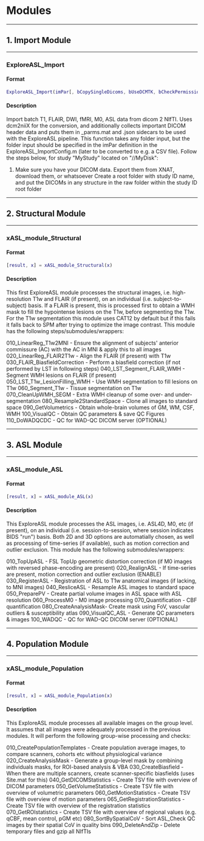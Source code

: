 # Modules

----
## 1. Import Module

----
### ExploreASL\_Import

#### Format

```matlab
ExploreASL_Import(imPar[, bCopySingleDicoms, bUseDCMTK, bCheckPermissions, bRunDCM2NII, bClone2Source])
```

#### Description

Import batch T1, FLAIR, DWI, fMRI, M0, ASL data from dicom 2 NIfTI.
Uses dcm2niiX for the conversion, and additionally collects important DICOM header data
and puts them in \_parms.mat and .json sidecars to be used with the ExploreASL pipeline.
This function takes any folder input, but the folder input should be
specified in the imPar definition in the ExploreASL\_ImportConfig.m (later
to be converted to e.g. a CSV file). Follow the steps below, for study "MyStudy" located on "//MyDisk":

1) Make sure you have your DICOM data. Export them from XNAT, download them, or whatsoever
Create a root folder with study ID name, and put the DICOMs in any structure in the raw folder within the study ID root folder

----
## 2. Structural Module

----
### xASL\_module\_Structural

#### Format

```matlab
[result, x] = xASL_module_Structural(x)
```

#### Description
This first ExploreASL module processes the structural
images, i.e. high-resolution T1w and FLAIR (if present), on an individual (i.e. subject-to-subject) basis.
If a FLAIR is present, this is processed first to obtain a WMH mask to fill the hypointense lesions on the T1w,
before segmenting the T1w. For the T1w segmentation this module uses CAT12
by default but if this fails it falls back to SPM after trying to
optimize the image contrast. This module has the following steps/submodules/wrappers:

010\_LinearReg\_T1w2MNI         - Ensure the alignment of subjects' anterior commissure (AC) with the AC in MNI & apply this to all images
020\_LinearReg\_FLAIR2T1w       - Align the FLAIR (if present) with T1w
030\_FLAIR\_BiasfieldCorrection - Perform a biasfield correction (if not performed  by LST in following steps)
040\_LST\_Segment\_FLAIR\_WMH     - Segment WMH lesions on FLAIR (if present)
050\_LST\_T1w\_LesionFilling\_WMH - Use WMH segmentation to fill lesions on T1w
060\_Segment\_T1w               - Tissue segmentation on T1w
070\_CleanUpWMH\_SEGM           - Extra WMH cleanup of some over- and under-segmentation
080\_Resample2StandardSpace    - Clone all images to standard space
090\_GetVolumetrics            - Obtain whole-brain volumes of GM, WM, CSF, WMH
100\_VisualQC                  - Obtain QC parameters & save QC Figures
110\_DoWADQCDC                 - QC for WAD-QC DICOM server (OPTIONAL)


----
## 3. ASL Module

----
### xASL\_module\_ASL

#### Format

```matlab
[result, x] = xASL_module_ASL(x)
```

#### Description
This ExploreASL module processes the ASL
images, i.e. ASL4D, M0, etc (if present), on an individual (i.e. session-to-session, where session indicates BIDS "run") basis.
Both 2D and 3D options are automatially chosen, as well as processing of time-series (if available), such as motion correction and outlier
exclusion. This module has the following submodules/wrappers:

010\_TopUpASL          - FSL TopUp geometric distortion correction (if M0 images with reversed phase-encoding are present)
020\_RealignASL        - If time-series are present, motion correction and outlier exclusion (ENABLE)
030\_RegisterASL       - Registration of ASL to T1w anatomical images (if lacking, to MNI images)
040\_ResliceASL        - Resample ASL images to standard space
050\_PreparePV         - Create partial volume images in ASL space with ASL resolution
060\_ProcessM0         - M0 image processing
070\_Quantification    - CBF quantification
080\_CreateAnalysisMask- Create mask using FoV, vascular outliers & susceptibility atlas
090\_VisualQC\_ASL      - Generate QC parameters & images
100\_WADQC             - QC for WAD-QC DICOM server (OPTIONAL)


----
## 4. Population Module

----
### xASL\_module\_Population

#### Format

```matlab
[result, x] = xASL_module_Population(x)
```

#### Description
This ExploreASL module processes all available images on the
group level. It assumes that all images were adequately processed in the
previous modules. It will perform the following group-wise processing and
checks:

010\_CreatePopulationTemplates - Create population average images, to compare scanners, cohorts etc without physiological variance
020\_CreateAnalysisMask        - Generate a group-level mask by combining individuals masks, for ROI-based analysis & VBA
030\_CreateBiasfield           - When there are multiple scanners, create scanner-specific biasfields (uses Site.mat for this)
040\_GetDICOMStatistics        - Create TSV file with overview of DICOM parameters
050\_GetVolumeStatistics       - Create TSV file with overview of volumetric parameters
060\_GetMotionStatistics       - Create TSV file with overview of motion parameters
065\_GetRegistrationStatistics - Create TSV file with overview of the registration statistics
070\_GetROIstatistics          - Create TSV file with overview of regional values (e.g. qCBF, mean control, pGM etc)
080\_SortBySpatialCoV          - Sort ASL\_Check QC images by their spatial CoV in quality bins
090\_DeleteAndZip              - Delete temporary files and gzip all NIfTIs


